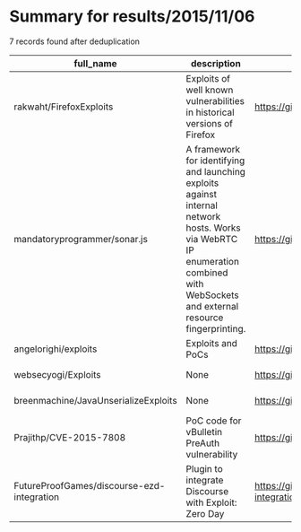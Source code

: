 
# Summary for results/2015/11/06
    
7 records found after deduplication

| full_name | description | html_url | matched_list | matched_count | pushed_at | size | stargazers_count | language | forks_count | vul_ids |
|--------------------------------------------|-----------------------------------------------------------------------------------------------------------------------------------------------------------------------------------|---------------------------------------------------------------|-------------------------------------------|-----------------|---------------------------|--------|--------------------|------------|---------------|-------------------|
| rakwaht/FirefoxExploits | Exploits of well known vulnerabilities in historical versions of Firefox | https://github.com/rakwaht/FirefoxExploits | ['exploit'] | 1 | 2015-11-06 18:32:05+00:00 | 2216 | 1 | C | 0 | [] |
| mandatoryprogrammer/sonar.js | A framework for identifying and launching exploits against internal network hosts. Works via WebRTC IP enumeration combined with WebSockets and external resource fingerprinting. | https://github.com/mandatoryprogrammer/sonar.js | ['exploit'] | 1 | 2015-11-06 21:24:40+00:00 | 792 | 528 | JavaScript | 83 | [] |
| angelorighi/exploits | Exploits and PoCs | https://github.com/angelorighi/exploits | ['exploit'] | 1 | 2015-11-06 15:59:04+00:00 | 144 | 0 | Python | 0 | [] |
| websecyogi/Exploits | None | https://github.com/websecyogi/Exploits | ['exploit'] | 1 | 2015-11-06 05:26:14+00:00 | 0 | 0 | | 0 | [] |
| breenmachine/JavaUnserializeExploits | None | https://github.com/breenmachine/JavaUnserializeExploits | ['exploit'] | 1 | 2015-11-06 16:35:21+00:00 | 0 | 126 | Python | 259 | [] |
| Prajithp/CVE-2015-7808 | PoC code for vBulletin PreAuth vulnerability | https://github.com/Prajithp/CVE-2015-7808 | ['cve poc', 'cve-2', 'vulnerability poc'] | 3 | 2015-11-06 19:51:55+00:00 | 0 | 1 | Perl | 0 | ['CVE-2015-7808'] |
| FutureProofGames/discourse-ezd-integration | Plugin to integrate Discourse with Exploit: Zero Day | https://github.com/FutureProofGames/discourse-ezd-integration | ['exploit'] | 1 | 2015-11-06 22:22:46+00:00 | 0 | 0 | HTML | 0 | [] |
